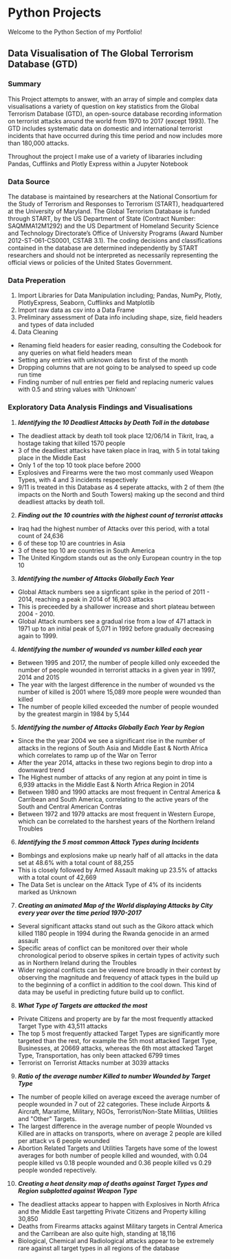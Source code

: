 # Python Projects

Welcome to the Python Section of my Portfolio!

## **Data Visualisation of The Global Terrorism Database (GTD)**

### **Summary**
This Project attempts to answer, with an array of simple and complex data visualisations a variety of question on key statistics from the Global Terrorism Database (GTD), an open-source database recording information on terrorist attacks around the world from 1970 to 2017 (except 1993). The GTD includes systematic data on domestic and international terrorist incidents that have occurred during this time period and now includes more than 180,000 attacks.

Throughout the project I make use of a variety of libararies including Pandas, Cufflinks and Plotly Express within a Jupyter Notebook

### **Data Source**
The database is maintained by researchers at the National Consortium for the Study of Terrorism and Responses to Terrorism (START), headquartered at the University of Maryland. The Global Terrorism Database is funded through START, by the US Department of State (Contract Number: SAQMMA12M1292) and the US Department of Homeland Security Science and Technology Directorate’s Office of University Programs (Award Number 2012-ST-061-CS0001, CSTAB 3.1). The coding decisions and classifications contained in the database are determined independently by START researchers and should not be interpreted as necessarily representing the official views or policies of the United States Government.


### **Data Preperation**

1. Import Libraries for Data Manipulation including; Pandas, NumPy, Plotly, PlotlyExpress, Seaborn, Cufflinks and Matplotlib
2. Import raw data as csv into a Data Frame
3. Preliminary assessment of Data info including shape, size, field headers and types of data included
4. Data Cleaning
  - Renaming field headers for easier reading, consulting the Codebook for any queries on what field headers mean
  - Setting any entries with unknown dates to first of the month
  - Dropping columns that are not going to be analysed to speed up code run time
  - Finding number of null entries per field and replacing numeric values with 0.5 and string values with 'Unknown'

### **Exploratory Data Analysis Findings and Visualisations**
1. ***Identifying the 10 Deadliest Attacks by Death Toll in the database***
- The deadliest attack by death toll took place 12/06/14 in Tikrit, Iraq, a hostage taking that killed 1570 people
- 3 of the deadliest attacks have taken place in Iraq, with 5 in total taking place in the Middle East
- Only 1 of the top 10 took place before 2000
- Explosives and Firearms were the two most commanly used Weapon Types, with 4 and 3 incidents respectively
- 9/11 is treated in this Database as 4 seperate attacks, with 2 of them (the impacts on the North and South Towers) making up the second and third deadliest attacks by death toll. 
2. ***Finding out the 10 countries with the highest count of terrorist attacks***
- Iraq had the highest number of Attacks over this period, with a total count of 24,636
- 6 of these top 10 are countries in Asia
- 3 of these top 10 are countries in South America
- The United Kingdom stands out as the only European country in the top 10
3. ***Identifying the number of Attacks Globally Each Year***
- Global Attack numbers see a signficant spike in the period of 2011 - 2014, reaching a peak in 2014 of 16,903 attacks
- This is preceeded by a shallower increase and short plateau between 2004 - 2010. 
- Global Attack numbers see a gradual rise from a low of 471 attack in 1971 up to an initial peak of 5,071 in 1992 before gradually decreasing again to 1999.
4. ***Identifying the number of wounded vs number killed each year***
- Between 1995 and 2017, the number of people killed only exceeded the number of people wounded in terrorist attacks in a given year in 1997, 2014 and 2015
- The year with the largest difference in the number of wounded vs the number of killed is 2001 where 15,089 more people were wounded than killed
- The number of people killed exceeded the number of people wounded by the greatest margin in 1984 by 5,144
5. ***Identifying the number of Attacks Globally Each Year by Region***
- Since the the year 2004 we see a significant rise in the number of attacks in the regions of South Asia and Middle East & North Africa which correlates to ramp up of the War on Terror
- After the year 2014, attacks in these two regions begin to drop into a downward trend
- The Highest number of attacks of any region at any point in time is 6,939 attacks in the Middle East & North Africa Region in 2014
- Between 1980 and 1990 attacks are most frequent in Central America & Carribean and South America, correlating to the active years of the South and Central American Contras
- Between 1972 and 1979 attacks are most frequent in Western Europe, which can be correlated to the harshest years of the Northern Ireland Troubles
6. ***Identifying the 5 most common Attack Types during Incidents***
- Bombings and explosions make up nearly half of all attacks in the data set at 48.6% with a total count of 88,255
- This is closely followed by Armed Assault making up 23.5% of attacks with a total count of 42,669
- The Data Set is unclear on the Attack Type of 4% of its incidents marked as Unknown
7. ***Creating an animated Map of the World displaying Attacks by City every year over the time period 1970-2017***
- Several significant attacks stand out such as the Gikoro attack which killed 1180 people in 1994 during the Rwanda genocide in an armed assault
- Specific areas of conflict can be monitored over their whole chronological period to observe spikes in certain types of activity such as in Northern Ireland during the Troubles
- Wider regional conflicts can be viewed more broadly in their context by observing the magnitude and frequency of attack types in the build up to the beginning of a conflict in addition to the cool down. This kind of data may be useful in predicting future build up to conflict.
8. ***What Type of Targets are attacked the most***
- Private Citizens and property are by far the most frequently attacked Target Type with 43,511 attacks
- The top 5 most frequently attacked Target Types are significantly more targeted than the rest, for example the 5th most attacked Target Type, Businesses, at 20669 attacks, whereas the 6th most attacked Target Type, Transportation, has only been attacked 6799 times
- Terrorist on Terrorist Attacks number at 3039 attacks
9. ***Ratio of the average number Killed to number Wounded by Target Type***
- The number of people killed on average exceed the average number of people wounded in 7 out of 22 categories. These include Airports & Aircraft, Maratime, Military, NGOs, Terrorist/Non-State Militias, Utilities and "Other" Targets.
- The largest difference in the average number of people Wounded vs Killed are in attacks on transports, where on average 2 people are killed per attack vs 6 people wounded
- Abortion Related Targets and Utilities Targets have some of the lowest averages for both number of people killed and wounded, with 0.04 people killed vs 0.18 people wounded and 0.36 people killed vs 0.29 people wonded repectively.
10. ***Creating a heat density map of deaths against Target Types and Region subplotted against Weapon Type***
- The deadliest attacks appear to happen with Explosives in North Africa and the Middle East targetting Private Citizens and Property killing 30,850
- Deaths from Firearms attacks against Military targets in Central America and the Carribean are also quite high, standing at 18,116
- Biological, Chemical and Radiological attacks appear to be extremely rare against all target types in all regions of the database 
